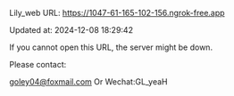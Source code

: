 Lily_web URL: https://1047-61-165-102-156.ngrok-free.app

Updated at: 2024-12-08 18:29:42

If you cannot open this URL, the server might be down.

Please contact: 

goley04@foxmail.com Or Wechat:GL_yeaH